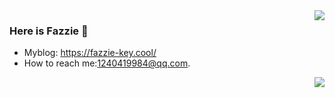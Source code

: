 



<img align="right" src="https://github-readme-stats.vercel.app/api?username=Fazziekey&show_icons=true&theme=tokyonight" />



### Here is Fazzie 👋

- Myblog: https://fazzie-key.cool/
- How to reach me:1240419984@qq.com.

<img align="right" src="https://github-readme-stats.vercel.app/api/top-langs/?username=Fazziekey&&exclude_repo=Fazziekey.github.io&theme=tokyonight" />
